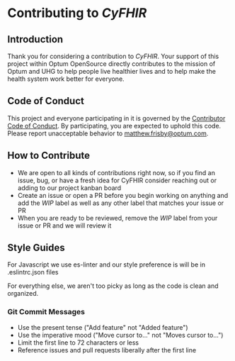 # Contributing to *CyFHIR*

## Introduction

Thank you for considering a contribution to *CyFHIR*. Your support of this project within Optum OpenSource directly contributes to the mission of Optum and UHG to help people live healthier lives and to help make the health system work better for everyone.

## Code of Conduct
This project and everyone participating in it is governed by the [Contributor Code of Conduct](CODE_OF_CONDUCT.md). By participating, you are expected to uphold this code. Please report unacceptable behavior to [matthew.frisby@optum.com][email].

## How to Contribute

* We are open to all kinds of contributions right now, so if you find an issue, bug, or have a fresh idea for CyFHIR consider reaching out or adding to our project kanban board
* Create an issue or open a PR before you begin working on anything and add the *WIP* label as well as any other label that matches your issue or PR
* When you are ready to be reviewed, remove the *WIP* label from your issue or PR and we will review it

## Style Guides

For Javascript we use es-linter and our style preference is will be in .eslintrc.json files

For everything else, we aren't too picky as long as the code is clean and organized.

### Git Commit Messages

* Use the present tense ("Add feature" not "Added feature")
* Use the imperative mood ("Move cursor to..." not "Moves cursor to...")
* Limit the first line to 72 characters or less
* Reference issues and pull requests liberally after the first line

[email]: mailto:matthew.frisby@optum.com
